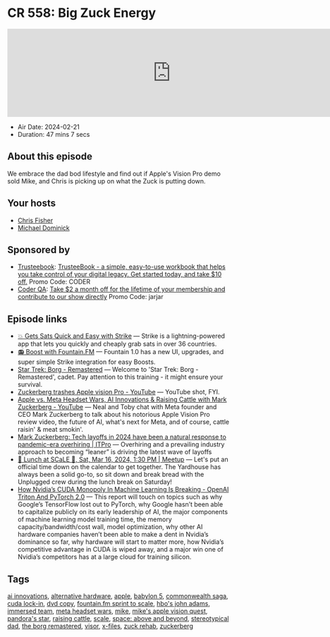 # CR 558: Big Zuck Energy

<iframe src="https://player.fireside.fm/v2/MLf2ZzhC+NQf7MnSP?theme=dark" width="740" height="200" frameborder="0" scrolling="no"></iframe>

* Air Date: 2024-02-21
* Duration: 47 mins 7 secs

## About this episode

We embrace the dad bod lifestyle and find out if Apple's Vision Pro demo sold Mike, and Chris is picking up on what the Zuck is putting down.

## Your hosts
* [Chris Fisher](https://coder.show/hosts/chrislas)
* [Michael Dominick](https://coder.show/hosts/michael)

## Sponsored by

  * [Trusteebook](https://trusteebook.com/coder): [TrusteeBook - a simple, easy-to-use workbook that helps you take control of your digital legacy. Get started today, and take $10 off.](https://trusteebook.com/coder) Promo Code: CODER
  * [Coder QA](https://jupitersignal.memberful.com/checkout?plan=53334&coupon=jarjar): [Take $2 a month off for the lifetime of your membership and contribute to our show directly](https://jupitersignal.memberful.com/checkout?plan=53334&coupon=jarjar) Promo Code: jarjar



## Episode links

  * [💥 Gets Sats Quick and Easy with Strike](https://strike.me/ "💥 Gets Sats Quick and Easy with Strike") — Strike is a lightning-powered app that lets you quickly and cheaply grab sats in over 36 countries.
  * [📻 Boost with Fountain.FM](https://www.fountain.fm/ "📻 Boost with Fountain.FM") — Fountain 1.0 has a new UI, upgrades, and super simple Strike integration for easy Boosts.
  * [Star Trek: Borg - Remastered](https://borgremastered.com/ "Star Trek: Borg - Remastered") — Welcome to 'Star Trek: Borg - Remastered', cadet. Pay attention to this training - it might ensure your survival.
  * [Zuckerberg trashes Apple vision Pro - YouTube](https://www.youtube.com/shorts/sNlVN6vXHPw "Zuckerberg trashes Apple vision Pro - YouTube") — YouTube shot, FYI.
  * [Apple vs. Meta Headset Wars, AI Innovations & Raising Cattle with Mark Zuckerberg - YouTube](https://www.youtube.com/watch?v=xQqsvRHjas4 "Apple vs. Meta Headset Wars, AI Innovations & Raising Cattle with Mark Zuckerberg - YouTube") — Neal and Toby chat with Meta founder and CEO Mark Zuckerberg to talk about his notorious Apple Vision Pro review video, the future of AI, what's next for Meta, and of course, cattle raisin' & meat smokin'. 
  * [Mark Zuckerberg: Tech layoffs in 2024 have been a natural response to pandemic-era overhiring | ITPro](https://www.itpro.com/business/business-strategy/mark-zuckerberg-tech-layoffs-in-2024-have-been-a-natural-response-to-pandemic-era-over-hiring "Mark Zuckerberg: Tech layoffs in 2024 have been a natural response to pandemic-era overhiring | ITPro") — Overhiring and a prevailing industry approach to becoming “leaner” is driving the latest wave of layoffs
  * [🍔 Lunch at SCaLE 🍇, Sat, Mar 16, 2024, 1:30 PM | Meetup](https://www.meetup.com/jupiterbroadcasting/events/298780542/ "🍔 Lunch at SCaLE 🍇, Sat, Mar 16, 2024, 1:30 PM | Meetup") — Let's put an official time down on the calendar to get together. The Yardhouse has always been a solid go-to, so sit down and break bread with the Unplugged crew during the lunch break on Saturday!
  * [How Nvidia’s CUDA Monopoly In Machine Learning Is Breaking - OpenAI Triton And PyTorch 2.0](https://www.semianalysis.com/p/nvidiaopenaitritonpytorch "How Nvidia’s CUDA Monopoly In Machine Learning Is Breaking - OpenAI Triton And PyTorch 2.0") — This report will touch on topics such as why Google’s TensorFlow lost out to PyTorch, why Google hasn’t been able to capitalize publicly on its early leadership of AI, the major components of machine learning model training time, the memory capacity/bandwidth/cost wall, model optimization, why other AI hardware companies haven’t been able to make a dent in Nvidia’s dominance so far, why hardware will start to matter more, how Nvidia’s competitive advantage in CUDA is wiped away, and a major win one of Nvidia’s competitors has at a large cloud for training silicon.



## Tags

[ai innovations](https://coder.show/tags/ai%20innovations), [alternative hardware](https://coder.show/tags/alternative%20hardware), [apple](https://coder.show/tags/apple), [babylon 5](https://coder.show/tags/babylon%205), [commonwealth saga](https://coder.show/tags/commonwealth%20saga), [cuda lock-in](https://coder.show/tags/cuda%20lock-in), [dvd copy](https://coder.show/tags/dvd%20copy), [fountain.fm sprint to scale](https://coder.show/tags/fountain.fm%20sprint%20to%20scale), [hbo's john adams](https://coder.show/tags/hbo's%20john%20adams), [immersed team](https://coder.show/tags/immersed%20team), [meta headset wars](https://coder.show/tags/meta%20headset%20wars), [mike](https://coder.show/tags/mike), [mike's apple vision quest](https://coder.show/tags/mike's%20apple%20vision%20quest), [pandora's star](https://coder.show/tags/pandora's%20star), [raising cattle](https://coder.show/tags/raising%20cattle), [scale](https://coder.show/tags/scale), [space: above and beyond](https://coder.show/tags/space:%20above%20and%20beyond), [stereotypical dad](https://coder.show/tags/stereotypical%20dad), [the borg remastered](https://coder.show/tags/the%20borg%20remastered), [visor](https://coder.show/tags/visor), [x-files](https://coder.show/tags/x-files), [zuck rehab](https://coder.show/tags/zuck%20rehab), [zuckerberg](https://coder.show/tags/zuckerberg)